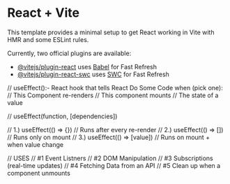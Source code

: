 # React + Vite

This template provides a minimal setup to get React working in Vite with HMR and some ESLint rules.

Currently, two official plugins are available:

- [@vitejs/plugin-react](https://github.com/vitejs/vite-plugin-react/blob/main/packages/plugin-react/README.md) uses [Babel](https://babeljs.io/) for Fast Refresh
- [@vitejs/plugin-react-swc](https://github.com/vitejs/vite-plugin-react-swc) uses [SWC](https://swc.rs/) for Fast Refresh


// useEffect():- React hook that tells React Do Some Code when (pick one):
//               This Component re-renders
//               This component mounts
//               The state of a value

// useEffect(function, [dependencies])

// 1.) useEffect(() => {})          // Runs after every re-render
// 2.) useEffect(() => [])          // Runs only on mount
// 3.) useEffect(() => [value])     // Runs on mount + when value change

// USES
// #1 Event Listners
// #2 DOM Manipulation
// #3 Subscriptions (real-time updates)
// #4 Fetching Data from an API
// #5 Clean up when a component unmounts